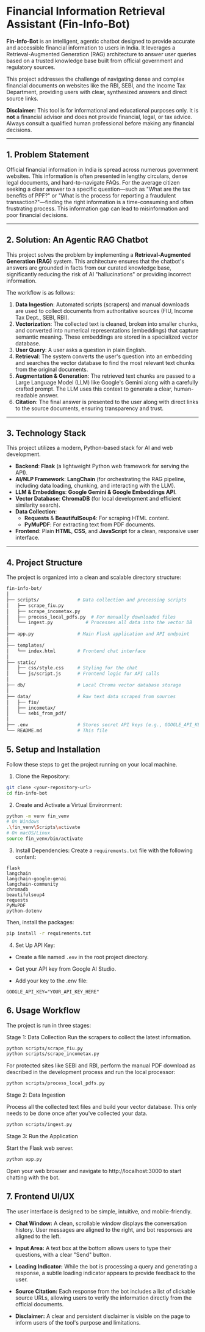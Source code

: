 # Financial Information Retrieval Assistant (Fin-Info-Bot)

**Fin-Info-Bot** is an intelligent, agentic chatbot designed to provide accurate and accessible financial information to users in India. It leverages a Retrieval-Augmented Generation (RAG) architecture to answer user queries based on a trusted knowledge base built from official government and regulatory sources.

This project addresses the challenge of navigating dense and complex financial documents on websites like the RBI, SEBI, and the Income Tax Department, providing users with clear, synthesized answers and direct source links.

**Disclaimer:** This tool is for informational and educational purposes only. It is **not** a financial advisor and does not provide financial, legal, or tax advice. Always consult a qualified human professional before making any financial decisions.

---

## 1. Problem Statement

Official financial information in India is spread across numerous government websites. This information is often presented in lengthy circulars, dense legal documents, and hard-to-navigate FAQs. For the average citizen seeking a clear answer to a specific question—such as "What are the tax benefits of PPF?" or "What is the process for reporting a fraudulent transaction?"—finding the right information is a time-consuming and often frustrating process. This information gap can lead to misinformation and poor financial decisions.

---

## 2. Solution: An Agentic RAG Chatbot

This project solves the problem by implementing a **Retrieval-Augmented Generation (RAG)** system. This architecture ensures that the chatbot's answers are grounded in facts from our curated knowledge base, significantly reducing the risk of AI "hallucinations" or providing incorrect information.



The workflow is as follows:
1.  **Data Ingestion**: Automated scripts (scrapers) and manual downloads are used to collect documents from authoritative sources (FIU, Income Tax Dept., SEBI, RBI).
2.  **Vectorization**: The collected text is cleaned, broken into smaller chunks, and converted into numerical representations (embeddings) that capture semantic meaning. These embeddings are stored in a specialized vector database.
3.  **User Query**: A user asks a question in plain English.
4.  **Retrieval**: The system converts the user's question into an embedding and searches the vector database to find the most relevant text chunks from the original documents.
5.  **Augmentation & Generation**: The retrieved text chunks are passed to a Large Language Model (LLM) like Google's Gemini along with a carefully crafted prompt. The LLM uses this context to generate a clear, human-readable answer.
6.  **Citation**: The final answer is presented to the user along with direct links to the source documents, ensuring transparency and trust.

---

## 3. Technology Stack

This project utilizes a modern, Python-based stack for AI and web development.

* **Backend**: **Flask** (a lightweight Python web framework for serving the API).
* **AI/NLP Framework**: **LangChain** (for orchestrating the RAG pipeline, including data loading, chunking, and interacting with the LLM).
* **LLM & Embeddings**: **Google Gemini & Google Embeddings API**.
* **Vector Database**: **ChromaDB** (for local development and efficient similarity search).
* **Data Collection**:
    * **Requests** & **BeautifulSoup4**: For scraping HTML content.
    * **PyMuPDF**: For extracting text from PDF documents.
* **Frontend**: Plain **HTML**, **CSS**, and **JavaScript** for a clean, responsive user interface.

---

## 4. Project Structure

The project is organized into a clean and scalable directory structure:

```bash
fin-info-bot/
│
├── scripts/              # Data collection and processing scripts
│   ├── scrape_fiu.py
│   ├── scrape_incometax.py
│   ├── process_local_pdfs.py  # For manually downloaded files
│   └── ingest.py            # Processes all data into the vector DB
│
├── app.py                # Main Flask application and API endpoint
│
├── templates/
│   └── index.html        # Frontend chat interface
│
├── static/
│   ├── css/style.css     # Styling for the chat
│   └── js/script.js      # Frontend logic for API calls
│
├── db/                   # Local Chroma vector database storage
│
├── data/                 # Raw text data scraped from sources
│   ├── fiu/
│   ├── incometax/
│   └── sebi_from_pdf/
│
├── .env                  # Stores secret API keys (e.g., GOOGLE_API_KEY)
└── README.md             # This file
```

## 5. Setup and Installation
Follow these steps to get the project running on your local machine.

1. Clone the Repository:

```Bash
git clone <your-repository-url>
cd fin-info-bot
```
2. Create and Activate a Virtual Environment:

```Bash
python -m venv fin_venv
# On Windows
.\fin_venv\Scripts\activate
# On macOS/Linux
source fin_venv/bin/activate
```
3. Install Dependencies:
Create a `requirements.txt` file with the following content:

```Plaintext
flask
langchain
langchain-google-genai
langchain-community
chromadb
beautifulsoup4
requests
PyMuPDF
python-dotenv
```
Then, install the packages:

```Bash
pip install -r requirements.txt
```
4. Set Up API Key:
- Create a file named `.env` in the root project directory.

- Get your API key from <a>Google AI Studio</a>.

- Add your key to the .env file:

`GOOGLE_API_KEY="YOUR_API_KEY_HERE"`

## 6. Usage Workflow
The project is run in three stages:

Stage 1: Data Collection
Run the scrapers to collect the latest information.

```Bash
python scripts/scrape_fiu.py
python scripts/scrape_incometax.py
```
For protected sites like SEBI and RBI, perform the manual PDF download as described in the development process and run the local processor:

```Bash
python scripts/process_local_pdfs.py
```
Stage 2: Data Ingestion

Process all the collected text files and build your vector database. This only needs to be done once after you've collected your data.

```Bash
python scripts/ingest.py
```
Stage 3: Run the Application

Start the Flask web server.

```Bash
python app.py
```
Open your web browser and navigate to http://localhost:3000 to start chatting with the bot.

## 7. Frontend UI/UX
The user interface is designed to be simple, intuitive, and mobile-friendly.

- **Chat Window:** A clean, scrollable window displays the conversation history. User messages are aligned to the right, and bot responses are aligned to the left.

- **Input Area:** A text box at the bottom allows users to type their questions, with a clear "Send" button.

- **Loading Indicator:** While the bot is processing a query and generating a response, a subtle loading indicator appears to provide feedback to the user.

- **Source Citation:** Each response from the bot includes a list of clickable source URLs, allowing users to verify the information directly from the official documents.

- **Disclaimer:** A clear and persistent disclaimer is visible on the page to inform users of the tool's purpose and limitations.